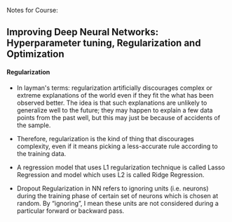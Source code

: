 Notes for Course:
## Improving Deep Neural Networks: Hyperparameter tuning, Regularization and Optimization

#### Regularization
 * In layman's terms: regularization artificially discourages complex or extreme explanations of the world even if they fit the what has been observed better. The idea is that such explanations are unlikely to generalize well to the future; they may happen to explain a few data points from the past well, but this may just be because of accidents of the sample.

 * Therefore, regularization is the kind of thing that discourages complexity, even if it means picking a less-accurate rule according to the training data.

 * A regression model that uses L1 regularization technique is called Lasso Regression and model which uses L2 is called Ridge Regression.

 * Dropout Regularization in NN refers to ignoring units (i.e. neurons) during the training phase of certain set of neurons which is chosen at random. By “ignoring”, I mean these units are not considered during a particular forward or backward pass.
